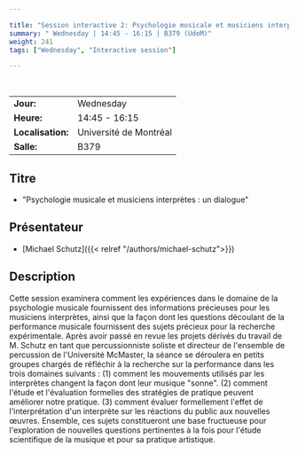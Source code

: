 ```yaml
---

title: "Session interactive 2: Psychologie musicale et musiciens interprètes : un dialogue"
summary: " Wednesday | 14:45 - 16:15 | B379 (UdeM)"
weight: 241
tags: ["Wednesday", "Interactive session"]

---
```


<br>

| | |
| - | - |
| **Jour:** | Wednesday |
| **Heure:** | 14:45 - 16:15 |
| **Localisation:** | Université de Montréal |
| **Salle:** | B379 |

## Titre

- "Psychologie musicale et musiciens interprètes : un dialogue"

## Présentateur

- [Michael Schutz]({{< relref "/authors/michael-schutz">}})

## Description

Cette session examinera comment les expériences dans le domaine de la psychologie musicale fournissent des informations précieuses pour les musiciens interprètes, ainsi que la façon dont les questions découlant de la performance musicale fournissent des sujets précieux pour la recherche expérimentale. Après avoir passé en revue les projets dérivés du travail de M. Schutz en tant que percussionniste soliste et directeur de l'ensemble de percussion de l'Université McMaster, la séance se déroulera en petits groupes chargés de réfléchir à la recherche sur la performance dans les trois domaines suivants : (1) comment les mouvements utilisés par les interprètes changent la façon dont leur musique "sonne". (2) comment l'étude et l'évaluation formelles des stratégies de pratique peuvent améliorer notre pratique. (3) comment évaluer formellement l'effet de l'interprétation d'un interprète sur les réactions du public aux nouvelles œuvres. Ensemble, ces sujets constitueront une base fructueuse pour l'exploration de nouvelles questions pertinentes à la fois pour l'étude scientifique de la musique et pour sa pratique artistique.
